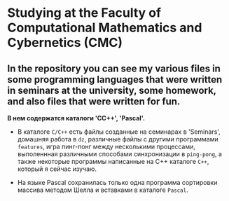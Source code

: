 # Studying at the Faculty of Computational Mathematics and Cybernetics (CMC)

**In the repository you can see my various files in some programming languages that were written in seminars at the university, some homework, and also files that were written for fun.**
---

**В нем содержатся каталоги 'СС++', 'Pascal'.**

- В каталоге `С/С++` есть файлы созданные на семинарах в 'Seminars', домашняя работа в `dz`, различные файлы с другими программами `features`, игра пинг-понг между несколькими процессами, выполеннная различными способами синхронизации в `ping-pong`, а также некоторые программы написанные на C++ каталоге `C++`, который я сейчас изучаю.

- На языке Pascal сохранилась только одна программа сортировки массива методом Шелла и вставками в каталоге `Pascal`.